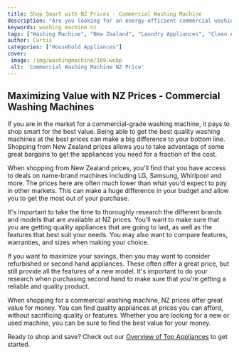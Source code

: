 ```yaml
---
title: Shop Smart with NZ Prices - Commercial Washing Machine
description: "Are you looking for an energy-efficient commercial washing machine for your business Find out what NZ Prices offers and how you can shop smarter"
keywords: washing machine nz
tags: ["Washing Machine", "New Zealand", "Laundry Appliances", "Clean Appliance"]
author: Curtis
categories: ["Household Appliances"]
cover: 
 image: /img/washingmachine/169.webp
 alt: 'Commercial Washing Machine NZ Price'
---
```

## Maximizing Value with NZ Prices - Commercial Washing Machines 
If you are in the market for a commercial-grade washing machine, it pays to shop smart for the best value. Being able to get the best quality washing machines at the best prices can make a big difference to your bottom line. Shopping from New Zealand prices allows you to take advantage of some great bargains to get the appliances you need for a fraction of the cost. 

When shopping from New Zealand prices, you'll find that you have access to deals on name-brand machines including LG, Samsung, Whirlpool and more. The prices here are often much lower than what you'd expect to pay in other markets. This can make a huge difference in your budget and allow you to get the most out of your purchase. 

It's important to take the time to thoroughly research the different brands and models that are available at NZ prices. You'll want to make sure that you are getting quality appliances that are going to last, as well as the features that best suit your needs. You may also want to compare features, warranties, and sizes when making your choice. 

If you want to maximize your savings, then you may want to consider refurbished or second hand appliances. These often offer a great price, but still provide all the features of a new model. It's important to do your research when purchasing second hand to make sure that you're getting a reliable and quality product. 

When shopping for a commercial washing machine, NZ prices offer great value for money. You can find quality appliances at prices you can afford, without sacrificing quality or features. Whether you are looking for a new or used machine, you can be sure to find the best value for your money. 

Ready to shop and save? Check out our [Overview of Top Appliances](./pages/appliance-overview) to get started.
